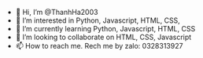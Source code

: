 - 👋 Hi, I’m @ThanhHa2003
- 👀 I’m interested in Python, Javascript, HTML, CSS, 
- 🌱 I’m currently learning Python, Javascript, HTML, CSS
- 💞️ I’m looking to collaborate on HTML, CSS, Javascript
- 📫 How to reach me. Rech me by zalo: 0328313927

<!---
ThanhHa2003/ThanhHa2003 is a ✨ special ✨ repository because its `README.md` (this file) appears on your GitHub profile.
You can click the Preview link to take a look at your changes.
--->
